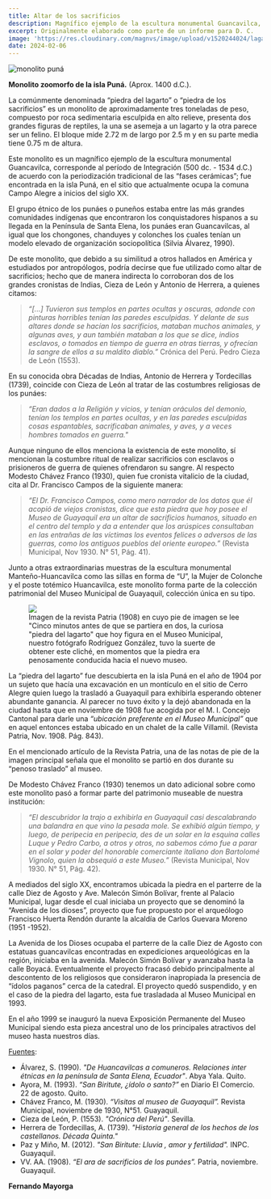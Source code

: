 ```yaml
---
title: Altar de los sacrificios
description: Magnífico ejemplo de la escultura monumental Guancavilca, encontrado en la isla Puná, uno de los principales atractivos ancestrales que posee el Museo Municipal de Guayaquil.
excerpt: Originalmente elaborado como parte de un informe para D. C.
image: 'https://res.cloudinary.com/magnvs/image/upload/v1520244024/lagarto_q4bxr5.png'
date: 2024-02-06
---  
```


![monolito puná](https://res.cloudinary.com/magnvs/image/upload/v1577727255/ced7v8ya6pm0bfduxgmf.jpg)

**Monolito zoomorfo de la isla Puná.** (Aprox. 1400 d.C.).

La comúnmente denominada “piedra del lagarto” o “piedra de los sacrificios” es un monolito de aproximadamente tres toneladas de peso, compuesto por roca sedimentaria esculpida en alto relieve, presenta dos grandes figuras de reptiles, la una se asemeja a un lagarto y la otra parece ser un felino. El bloque mide 2.72 m de largo por 2.5 m y en su parte media tiene 0.75 m de altura.  

Este monolito es un magnífico ejemplo de la escultura monumental Guancavilca, corresponde al período de Integración (500 dc. - 1534 d.C.) de acuerdo con la periodización tradicional de las “fases cerámicas”; fue encontrada en la isla Puná, en el sitio que actualmente ocupa la comuna Campo Alegre a inicios del siglo XX.  

El grupo étnico de los punáes o puneños estaba entre las más grandes comunidades indígenas que encontraron los conquistadores hispanos a su llegada en la Península de Santa Elena,  los punáes eran Guancavilcas, al igual que los chongones, chanduyes y colonches los cuales tenían un modelo elevado de organización sociopolítica (Silvia Álvarez, 1990).  

De este monolito, que debido a su similitud a otros hallados en América y estudiados por antropólogos, podría decirse que fue utilizado como altar de sacrificios; hecho que de manera indirecta lo corroboran dos de los grandes cronistas de Indias, Cieza de León y Antonio de Herrera, a quienes citamos:  

> *“[...] Tuvieron sus templos en partes ocultas y oscuras, adonde con pinturas horribles tenían las paredes esculpidas. Y delante de sus altares donde se hacían los sacrificios, mataban muchos animales, y algunas aves, y aun también mataban a los que se dice, indios esclavos, o tomados en tiempo de guerra en otras tierras, y ofrecían la sangre de ellos a su maldito diablo.”*  Crónica del Perú. Pedro Cieza de León (1553).

En su conocida obra Décadas de Indias, Antonio de Herrera y Tordecillas  (1739), coincide con Cieza de León al tratar de las costumbres religiosas de los punáes:  

> *“Eran dados a la Religión y vicios, y tenían oráculos del demonio, tenían los templos en partes ocultas, y en las paredes esculpidas cosas espantables, sacrificaban animales, y aves, y a veces hombres tomados en guerra."*

Aunque ninguno de ellos menciona la existencia de este monolito, sí mencionan la costumbre ritual de realizar sacrificios con esclavos o prisioneros de guerra de quienes ofrendaron su sangre. Al respecto Modesto Chávez Franco (1930), quien fue cronista vitalicio de la ciudad, cita al Dr. Francisco Campos de la siguiente manera:  

> *“El Dr. Francisco Campos, como mero narrador de los datos que él acopió de viejos cronistas, dice que esta piedra que hoy posee el Museo de Guayaquil era un altar de sacrificios humanos, situado en el centro del templo y da a entender que los arúspices consultaban en las entrañas de las víctimas los eventos felices o adversos de las guerras, como los antiguos pueblos del oriente europeo.”* (Revista Municipal, Nov 1930. N° 51, Pág. 41).

Junto a otras extraordinarias muestras de la escultura monumental Manteño-Huancavilca como las sillas en forma de “U”, la Mujer de Colonche y el poste totémico Huancavilca, este monolito forma parte de la colección patrimonial del Museo Municipal de Guayaquil, colección única en su tipo.  

<figure>
<img src="https://res.cloudinary.com/magnvs/image/upload/v1707486685/IMG_20210831_101645-x_dnnezh.jpg"/>
<figcaption>Imagen de la revista Patria (1908) en cuyo pie de imagen se lee "Cinco minutos antes de que se partiera en dos, la curiosa "piedra del lagarto" que hoy figura en el Museo Municipal, nuestro fotógrafo Rodríguez González, tuvo la suerte de obtener este cliché, en momentos que la piedra era penosamente conducida hacia el nuevo museo.</figcaption>
</figure>

La “piedra del lagarto” fue descubierta en la isla Puná en el año de 1904 por un sujeto que hacía una excavación en un montículo en el sitio de Cerro Alegre quien luego la trasladó a Guayaquil para exhibirla esperando obtener abundante ganancia. Al parecer no tuvo éxito y la dejó abandonada en la ciudad hasta que en noviembre de 1908 fue acogida por el M. I. Concejo Cantonal para darle una *“ubicación preferente en el Museo Municipal”* que en aquel entonces estaba ubicado en un chalet de la calle Villamil. (Revista Patria, Nov. 1908. Pág. 843).  

En el mencionado artículo de la Revista Patria, una de las notas de pie de la imagen principal señala que el monolito se partió en dos durante su “penoso traslado” al museo.  

De Modesto Chávez Franco (1930) tenemos un dato adicional sobre como este monolito pasó a formar parte del patrimonio museable de nuestra institución:  

> *“El descubridor la trajo a exhibirla en Guayaquil casi descalabrando una balandra en que vino la pesada mole. Se exhibió algún tiempo, y luego, de peripecia en peripecia, des de un solar en la esquina calles Luque y Pedro Carbo, a otros y otros, no sabemos cómo fue a parar en el solar y poder del honorable comerciante italiano don Bartolomé Vignolo, quien la obsequió a este Museo.”* (Revista Municipal, Nov 1930. N° 51, Pág. 42).  

A mediados del siglo XX, encontramos ubicada la piedra en el parterre de la calle Diez de Agosto y Ave. Malecón Simón Bolívar, frente al Palacio Municipal, lugar desde el cual iniciaba un proyecto que se denominó la “Avenida de los dioses”, proyecto que fue propuesto por el arqueólogo Francisco Huerta Rendón durante la alcaldía de Carlos Guevara Moreno (1951 -1952).  

La Avenida de los Dioses ocupaba el parterre de la calle Diez de Agosto con estatuas guancavilcas encontradas en expediciones arqueológicas en la región, iniciaba en la avenida. Malecón Simón Bolívar y avanzaba hasta la calle Boyacá. Eventualmente el proyecto fracasó debido principalmente al descontento de los religiosos que consideraron inapropiada la presencia de “ídolos paganos” cerca de la catedral.  El proyecto quedó suspendido, y en el caso de la piedra del lagarto, esta fue trasladada al Museo Municipal en 1993.  

En el año 1999 se inauguró la nueva Exposición Permanente del Museo Municipal siendo esta pieza ancestral uno de los principales atractivos del museo hasta nuestros días.  

<u>Fuentes</u>:  

- Álvarez, S. (1990). *"De Huancavilcas a comuneros. Relaciones inter étnicas en la península de Santa Elena, Ecuador"*. Abya Yala. Quito.
- Ayora, M. (1993). *“San Biritute, ¿ídolo o santo?”* en Diario El Comercio. 22 de agosto. Quito.  
- Chávez Franco, M. (1930). *“Visitas al museo de Guayaquil”.* Revista Municipal, noviembre de 1930, N°51. Guayaquil.  
- Cieza de León, P. (1553). *"Crónica del Perú"*. Sevilla.  
- Herrera de Tordecillas, A. (1739). *"Historia general de los hechos de los castellanos. Década Quinta."*  
- Paz y Miño, M. (2012). *"San Biritute: Lluvia , amor y fertilidad".* INPC. Guayaquil.  
- VV. AA. (1908). *“El ara de sacrificios de los punáes”.* Patria, noviembre. Guayaquil.

**Fernando Mayorga**
